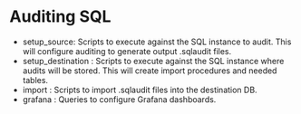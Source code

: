 # Auditing SQL

- setup_source: Scripts to execute against the SQL instance to audit. This will configure auditing to generate output .sqlaudit files.
- setup_destination : Scripts to execute against the SQL instance where audits will be stored. This will create import procedures and needed tables.
- import : Scripts to import .sqlaudit files into the destination DB.
- grafana : Queries to configure Grafana dashboards.
